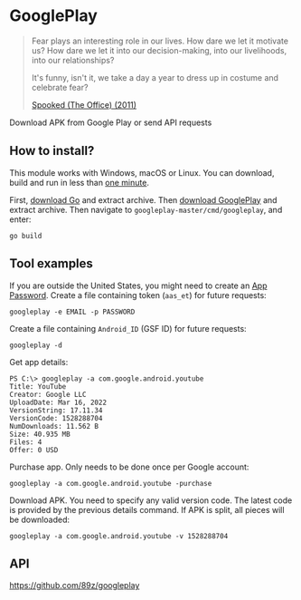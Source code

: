 # GooglePlay

> Fear plays an interesting role in our lives. How dare we let it motivate us?
> How dare we let it into our decision-making, into our livelihoods, into our
> relationships?
>
> It's funny, isn't it, we take a day a year to dress up in costume and
> celebrate fear?
>
> [Spooked (The Office) (2011)][1]

Download APK from Google Play or send API requests

[1]://f002.backblazeb2.com/file/ql8mlh/Spooked+%28The+Office%29.mp4

## How to install?

This module works with Windows, macOS or Linux. You can download, build and run
in less than [one&nbsp;minute][2].

First, [download Go][3] and extract archive. Then [download GooglePlay][4] and
extract archive. Then navigate to `googleplay-master/cmd/googleplay`, and
enter:

~~~
go build
~~~

[2]://f002.backblazeb2.com/file/ql8mlh/googleplay.webm
[3]://go.dev/dl
[4]://github.com/89z/googleplay/archive/refs/heads/master.zip

## Tool examples

If you are outside the United States, you might need to create an
[App Password][5]. Create a file containing token (`aas_et`) for future
requests:

~~~
googleplay -e EMAIL -p PASSWORD
~~~

Create a file containing `Android_ID` (GSF ID) for future requests:

~~~
googleplay -d
~~~

Get app details:

~~~
PS C:\> googleplay -a com.google.android.youtube
Title: YouTube
Creator: Google LLC
UploadDate: Mar 16, 2022
VersionString: 17.11.34
VersionCode: 1528288704
NumDownloads: 11.562 B
Size: 40.935 MB
Files: 4
Offer: 0 USD
~~~

Purchase app. Only needs to be done once per Google account:

~~~
googleplay -a com.google.android.youtube -purchase
~~~

Download APK. You need to specify any valid version code. The latest code is
provided by the previous details command. If APK is split, all pieces will be
downloaded:

~~~
googleplay -a com.google.android.youtube -v 1528288704
~~~

[5]://support.google.com/accounts/answer/185833

## API

https://github.com/89z/googleplay
